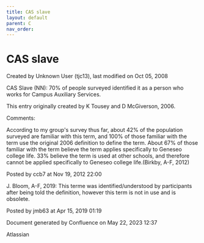 ```yaml
---
title: CAS slave
layout: default
parent: C
nav_order:
---
```


# CAS slave

Created by  Unknown User (tjc13), last modified on Oct 05, 2008

CAS Slave (NN): 70% of people surveyed identified it as a person who works for Campus Auxiliary Services.

This entry originally created by K Tousey and D McGiverson, 2006.

Comments:

According to my group's survey thus far, about 42% of the population surveyed are familiar with this term, and 100% of those familiar with the term use the original 2006 definition to define the term. About 67% of those familiar with the term believe the term applies specifically to Geneseo college life. 33% believe the term is used at other schools, and therefore cannot be applied specifically to Geneseo college life.(Birkby, A-F, 2012)

Posted by ccb7 at Nov 19, 2012 22:00

J. Bloom, A-F, 2019: This terme was identified/understood by participants after being told the definition, however this term is not in use and is obsolete.

Posted by jmb63 at Apr 15, 2019 01:19

Document generated by Confluence on May 22, 2023 12:37

Atlassian
